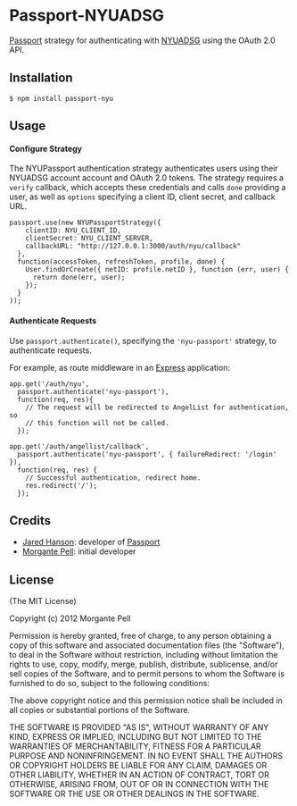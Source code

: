 # Passport-NYUADSG

[Passport](https://github.com/jaredhanson/passport) strategy for authenticating with [NYUADSG](http://passport.nyuadsg.ompo.us) using the OAuth 2.0 API.

## Installation

    $ npm install passport-nyu

## Usage

#### Configure Strategy

The NYUPassport authentication strategy authenticates users using their NYUADSG account
account and OAuth 2.0 tokens.  The strategy requires a `verify` callback, which
accepts these credentials and calls `done` providing a user, as well as
`options` specifying a client ID, client secret, and callback URL.

    passport.use(new NYUPassportStrategy({
        clientID: NYU_CLIENT_ID,
        clientSecret: NYU_CLIENT_SERVER,
        callbackURL: "http://127.0.0.1:3000/auth/nyu/callback"
      },
      function(accessToken, refreshToken, profile, done) {
        User.findOrCreate({ netID: profile.netID }, function (err, user) {
          return done(err, user);
        });
      }
    ));

#### Authenticate Requests

Use `passport.authenticate()`, specifying the `'nyu-passport'` strategy, to
authenticate requests.

For example, as route middleware in an [Express](http://expressjs.com/)
application:

    app.get('/auth/nyu',
      passport.authenticate('nyu-passport'),
      function(req, res){
        // The request will be redirected to AngelList for authentication, so
        // this function will not be called.
      });

    app.get('/auth/angellist/callback', 
      passport.authenticate('nyu-passport', { failureRedirect: '/login' }),
      function(req, res) {
        // Successful authentication, redirect home.
        res.redirect('/');
      });

## Credits

  - [Jared Hanson](http://github.com/jaredhanson): developer of [Passport](https://github.com/jaredhanson/passport)
  - [Morgante Pell](http://morgante.net): initial developer

## License

(The MIT License)

Copyright (c) 2012 Morgante Pell

Permission is hereby granted, free of charge, to any person obtaining a copy of
this software and associated documentation files (the "Software"), to deal in
the Software without restriction, including without limitation the rights to
use, copy, modify, merge, publish, distribute, sublicense, and/or sell copies of
the Software, and to permit persons to whom the Software is furnished to do so,
subject to the following conditions:

The above copyright notice and this permission notice shall be included in all
copies or substantial portions of the Software.

THE SOFTWARE IS PROVIDED "AS IS", WITHOUT WARRANTY OF ANY KIND, EXPRESS OR
IMPLIED, INCLUDING BUT NOT LIMITED TO THE WARRANTIES OF MERCHANTABILITY, FITNESS
FOR A PARTICULAR PURPOSE AND NONINFRINGEMENT. IN NO EVENT SHALL THE AUTHORS OR
COPYRIGHT HOLDERS BE LIABLE FOR ANY CLAIM, DAMAGES OR OTHER LIABILITY, WHETHER
IN AN ACTION OF CONTRACT, TORT OR OTHERWISE, ARISING FROM, OUT OF OR IN
CONNECTION WITH THE SOFTWARE OR THE USE OR OTHER DEALINGS IN THE SOFTWARE.
